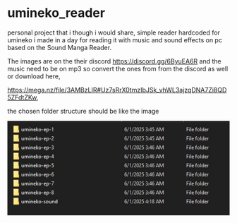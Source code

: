 # umineko_reader

personal project that i though i would share, simple reader hardcoded for umineko i made in a day for reading it with music and sound effects on pc based on the Sound Manga Reader. 

The images are on the their discord https://discord.gg/6ByuEA6R and the music need to be on mp3 so convert the ones from from the discord as well or download here, 

https://mega.nz/file/3AMBzLIR#Uz7sRrX0tmzIbJSk_vhWL3ajzqDNA7Zi8QD5ZFdtZKw, 

the chosen folder structure should be like the image 

![Example Image](Example.JPG)
